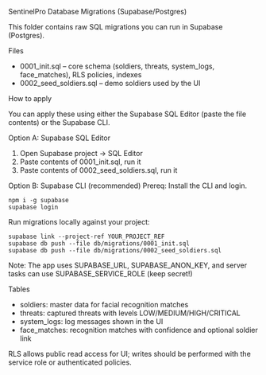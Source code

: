 SentinelPro Database Migrations (Supabase/Postgres)

This folder contains raw SQL migrations you can run in Supabase (Postgres).

Files
- 0001_init.sql – core schema (soldiers, threats, system_logs, face_matches), RLS policies, indexes
- 0002_seed_soldiers.sql – demo soldiers used by the UI

How to apply

You can apply these using either the Supabase SQL Editor (paste the file contents) or the Supabase CLI.

Option A: Supabase SQL Editor
1. Open Supabase project → SQL Editor
2. Paste contents of 0001_init.sql, run it
3. Paste contents of 0002_seed_soldiers.sql, run it

Option B: Supabase CLI (recommended)
Prereq: Install the CLI and login.
```
npm i -g supabase
supabase login
```
Run migrations locally against your project:
```
supabase link --project-ref YOUR_PROJECT_REF
supabase db push --file db/migrations/0001_init.sql
supabase db push --file db/migrations/0002_seed_soldiers.sql
```

Note: The app uses SUPABASE_URL, SUPABASE_ANON_KEY, and server tasks can use SUPABASE_SERVICE_ROLE (keep secret!)

Tables
- soldiers: master data for facial recognition matches
- threats: captured threats with levels LOW/MEDIUM/HIGH/CRITICAL
- system_logs: log messages shown in the UI
- face_matches: recognition matches with confidence and optional soldier link

RLS allows public read access for UI; writes should be performed with the service role or authenticated policies.


